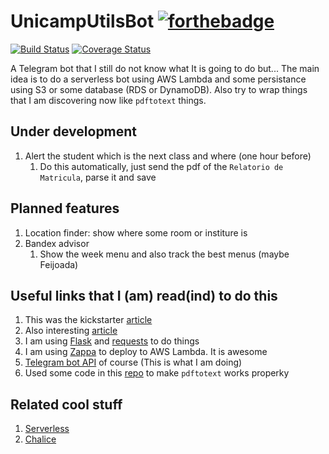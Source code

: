 # UnicampUtilsBot [![forthebadge](https://forthebadge.com/images/badges/made-with-python.svg)](https://forthebadge.com)

[![Build Status](https://travis-ci.org/AllanNozomu/UnicampUtilsBot.svg?branch=master)](https://travis-ci.org/AllanNozomu/UnicampUtilsBot)
[![Coverage Status](https://coveralls.io/repos/github/AllanNozomu/UnicampUtilsBot/badge.svg?branch=master)](https://coveralls.io/github/AllanNozomu/UnicampUtilsBot?branch=master)

A Telegram bot that I still do not know what It is going to do but...
The main idea is to do a serverless bot using AWS Lambda and some persistance using S3 or some database (RDS or DynamoDB). Also try to wrap things that I am discovering now like `pdftotext` things.

## Under development

1. Alert the student which is the next class and where (one hour before)
    1. Do this automatically, just send the pdf of the `Relatorio de Matricula`, parse it and save

## Planned features

1. Location finder: show where some room or institure is
2. Bandex advisor
    1. Show the week menu and also track the best menus (maybe Feijoada)

## Useful links that I (am) read(ind) to do this

1. This was the kickstarter [article](https://medium.freecodecamp.org/how-to-build-a-server-less-telegram-bot-227f842f4706)
1. Also interesting [article](https://dev.to/nqcm/-building-a-telegram-bot-with-aws-api-gateway-and-aws-lambda-27fg)
1. I am using [Flask](http://flask.pocoo.org/) and [requests](http://docs.python-requests.org/en/master/) to do things
1. I am using [Zappa](https://github.com/Miserlou/Zappa) to deploy to AWS Lambda. It is awesome
1. [Telegram bot API](https://core.telegram.org/bots/api) of course (This is what I am doing)
1. Used some code in this [repo](https://github.com/skylander86/lambda-text-extractor) to make `pdftotext` works properky

## Related cool stuff

1. [Serverless](https://serverless.com/)
1. [Chalice](https://github.com/aws/chalice)
